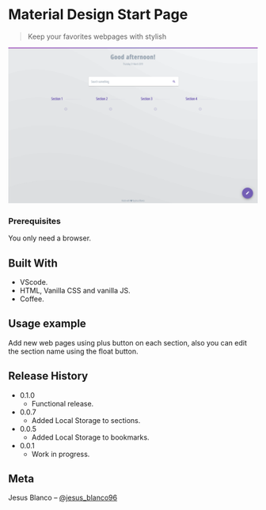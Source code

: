 # Material Design Start Page
> Keep your favorites webpages with stylish

![](product_show.png)

### Prerequisites

You only need a browser.

## Built With

* VScode.
* HTML, Vanilla CSS and vanilla JS.
* Coffee.

## Usage example

Add new web pages using plus button on each section, also you can edit the section name using the float button.

## Release History

* 0.1.0
    * Functional release.
* 0.0.7
    * Added Local Storage to sections.
* 0.0.5
    * Added Local Storage to bookmarks.
* 0.0.1
    * Work in progress.

## Meta

Jesus Blanco – [@jesus_blanco96](https://twitter.com/jesus_blanco96)

